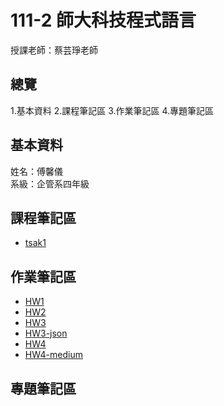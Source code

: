 # 111-2 師大科技程式語言
授課老師：蔡芸琤老師

## 總覽
1.基本資料
2.課程筆記區
3.作業筆記區
4.專題筆記區


## 基本資料
姓名：傅馨儀
<br/> 系級：企管系四年級

## 課程筆記區

- [tsak1](https://github.com/cindyfu0208/PL/blob/main/Untitled1.ipynb)

## 作業筆記區

- [HW1](https://github.com/cindyfu0208/PL/blob/main/hw1.ipynb)
- [HW2](https://github.com/cindyfu0208/PL/blob/main/hw2.ipynb)
- [HW3](https://github.com/cindyfu0208/PL/blob/main/hw3.ipynb)
- [HW3-json](https://github.com/cindyfu0208/PL/blob/main/basketball.json)
- [HW4](https://github.com/cindyfu0208/PL/blob/main/hw4.ipynb)
- [HW4-medium](https://medium.com/@cindyfu0208/%E5%88%A9%E7%94%A8python%E6%96%87%E5%AD%97%E6%8E%A2%E5%8B%98%E5%88%86%E6%9E%90%E8%AB%96%E6%96%87%E9%97%9C%E9%8D%B5%E8%A9%9E-eaaf07172b6a)
## 專題筆記區
